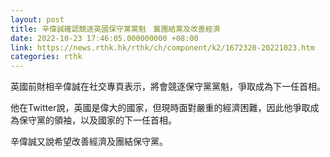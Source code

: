```yaml
---
layout: post
title: 辛偉誠確認競逐英國保守黨黨魁　冀團結黨及改善經濟
date: 2022-10-23 17:46:05.000000000 +08:00
link: https://news.rthk.hk/rthk/ch/component/k2/1672320-20221023.htm
categories: rthk
---
```


英國前財相辛偉誠在社交專頁表示，將會競逐保守黨黨魁，爭取成為下一任首相。

他在Twitter說，英國是偉大的國家，但現時面對嚴重的經濟困難，因此他爭取成為保守黨的領袖，以及國家的下一任首相。

辛偉誠又說希望改善經濟及團結保守黨。
